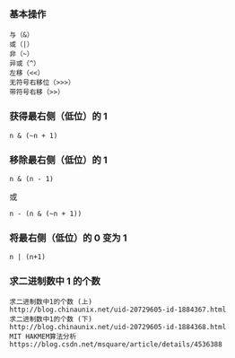 ### 基本操作

```
与（&）
或（|）
非（~）
异或（^）
左移（<<）
无符号右移位（>>>）
带符号右移（>>）
```

### 获得最右侧（低位）的 1

```
n & (~n + 1)
```

### 移除最右侧（低位）的 1

```
n & (n - 1)
```

或

```
n - (n & (~n + 1))
```

### 将最右侧（低位）的 0 变为 1

```
n | (n+1)
```

### 求二进制数中 1 的个数

```
求二进制数中1的个数 (上)
http://blog.chinaunix.net/uid-20729605-id-1884367.html
求二进制数中1的个数 (下)
http://blog.chinaunix.net/uid-20729605-id-1884368.html
MIT HAKMEM算法分析
https://blog.csdn.net/msquare/article/details/4536388
```
